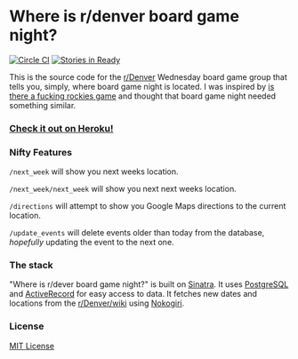 # Where is r/denver board game night?

[![Circle CI](https://circleci.com/gh/trayo/where_is_denver_board_game_night.svg?style=svg)](https://circleci.com/gh/trayo/where_is_denver_board_game_night)
[![Stories in Ready](https://badge.waffle.io/trayo/where_is_denver_board_game_night.svg?label=ready&title=Ready)](http://waffle.io/trayo/where_is_denver_board_game_night)

This is the source code for the [r/Denver](http://www.reddit.com/r/Denver/) Wednesday board game group that tells you, simply, where board game night is located. I was inspired by [is there a fucking rockies game](https://github.com/baer/isThereAFuckingGame) and thought that board game night needed something similar.
### [Check it out on Heroku!](https://whereisdenverboardgamenight.herokuapp.com/)

### Nifty Features

`/next_week` will show you next weeks location.

`/next_week/next_week` will show you next next weeks location.

`/directions` will attempt to show you Google Maps directions to the current location.

`/update_events` will delete events older than today from the database, *hopefully* updating the event to the next one.

### The stack

"Where is r/dever board game night?" is built on [Sinatra](http://www.sinatrarb.com/). It uses [PostgreSQL](http://www.postgresql.org/) and [ActiveRecord](https://github.com/janko-m/sinatra-activerecord) for easy access to data. It fetches new dates and locations from the [r/Denver/wiki](http://www.reddit.com/r/Denver/wiki/wednesdaymeetup) using [Nokogiri](http://www.nokogiri.org/).

### License

[MIT License](http://opensource.org/licenses/MIT)

